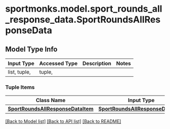 # sportmonks.model.sport_rounds_all_response_data.SportRoundsAllResponseData

## Model Type Info
Input Type | Accessed Type | Description | Notes
------------ | ------------- | ------------- | -------------
list, tuple,  | tuple,  |  | 

### Tuple Items
Class Name | Input Type | Accessed Type | Description | Notes
------------- | ------------- | ------------- | ------------- | -------------
[**SportRoundsAllResponseDataItem**](SportRoundsAllResponseDataItem.md) | [**SportRoundsAllResponseDataItem**](SportRoundsAllResponseDataItem.md) | [**SportRoundsAllResponseDataItem**](SportRoundsAllResponseDataItem.md) |  | 

[[Back to Model list]](../../README.md#documentation-for-models) [[Back to API list]](../../README.md#documentation-for-api-endpoints) [[Back to README]](../../README.md)

